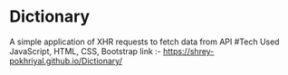 # Dictionary
A simple application of XHR requests to fetch data from API
#Tech Used
JavaScript, HTML, CSS, Bootstrap
link :- https://shrey-pokhriyal.github.io/Dictionary/
